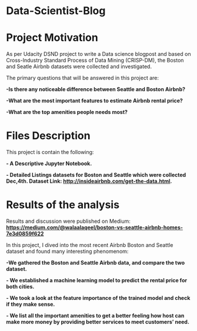 # Data-Scientist-Blog

# Project Motivation

As per Udacity DSND project to write a Data science blogpost and based on Cross-Industry Standard Process of Data Mining (CRISP-DM), the Boston and Seatle Airbnb datasets were collected and investigated. 

The primary questions that will be answered in this project are:

**-Is there any noticeable difference between Seattle and Boston Airbnb?**

**-What are the most important features to estimate Airbnb rental price?**

**-What are the top amenities people needs most?**

# Files Description
This project is contain the following: 

**- A Descriptive Jupyter Notebook.**

**- Detailed Listings datasets for Boston and Seattle which were collected Dec,4th. Dataset Link: http://insideairbnb.com/get-the-data.html.**

# Results of the analysis

Results and discussion were published on Medium: **https://medium.com/@walaalaqeel/boston-vs-seattle-airbnb-homes-7e3d0859f622**

In this project, I dived into the most recent Airbnb Boston and Seattle dataset and found many interesting phenomenom:

**-We gathered the Boston and Seattle Airbnb data, and compare the two dataset.**

**- We established a machine learning model to predict the rental price for both cities.**

**- We took a look at the feature importance of the trained model and check if they make sense.**

**- We list all the important amenities to get a better feeling how host can make more money by providing better services to meet customers’ need.**
